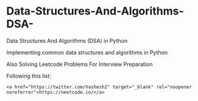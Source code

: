 # Data-Structures-And-Algorithms-DSA-
Data Structures And Algorithms (DSA) in Python

Implementing common data structures and algorithms in Python

Also Solving Leetcode Problems For Interview Preparation

Following this list:

    <a href="https://twitter.com/Vashesh2" target="_blank" rel="noopener noreferrer">https://neetcode.io/</a> 

